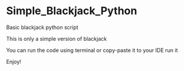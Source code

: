 # Simple_Blackjack_Python
Basic blackjack python script



This is only a simple version of blackjack


You can run the code using terminal or copy-paste it to your IDE run it


Enjoy!
